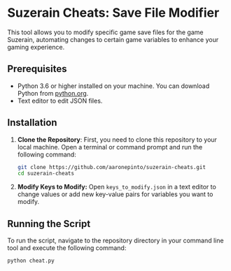 # Suzerain Cheats: Save File Modifier

This tool allows you to modify specific game save files for the game Suzerain, automating changes to certain game variables to enhance your gaming experience.

## Prerequisites

- Python 3.6 or higher installed on your machine.  You can download Python from [python.org](https://www.python.org/downloads/).
- Text editor to edit JSON files.

## Installation

1. **Clone the Repository**: First, you need to clone this repository to your local machine. Open a terminal or command prompt and run the following command:

    ```bash
    git clone https://github.com/aaronepinto/suzerain-cheats.git
    cd suzerain-cheats
    ```
2. **Modify Keys to Modify:**
Open `keys_to_modify.json` in a text editor to change values or add new key-value pairs for variables you want to modify.

## Running the Script

To run the script, navigate to the repository directory in your command line tool and execute the following command:

```bash
python cheat.py
```